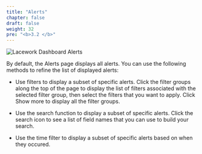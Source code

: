 ```yaml
---
title: "Alerts"
chapter: false
draft: false
weight: 32
pre: "<b>3.2 </b>"
---
```


![Lacework Dashboard Alerts](/images/alerts.png)

By default, the Alerts page displays all alerts. You can use the following methods to refine the list of displayed alerts:

* Use filters to display a subset of specific alerts. Click the filter groups along the top of the page to display the list of filters associated with the selected filter group, then select the filters that you want to apply. Click Show more to display all the filter groups.

* Use the search function to display a subset of specific alerts. Click the search icon to see a list of field names that you can use to build your search.

* Use the time filter to display a subset of specific alerts based on when they occured.